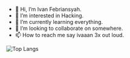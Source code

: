 - 👋 Hi, I’m Ivan Febriansyah.
- 👀 I’m interested in Hacking.
- 🌱 I’m currently learning everything.
- 💞️ I’m looking to collaborate on somewhere.
- 📫 How to reach me say ivaaan 3x out loud.

![Top Langs](https://github-readme-stats.vercel.app/api/top-langs/?username=IvanFebriansyah&layout=compact)
